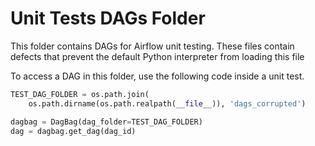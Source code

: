 <!--
 Licensed to the Apache Software Foundation (ASF) under one
 or more contributor license agreements.  See the NOTICE file
 distributed with this work for additional information
 regarding copyright ownership.  The ASF licenses this file
 to you under the Apache License, Version 2.0 (the
 "License"); you may not use this file except in compliance
 with the License.  You may obtain a copy of the License at

   http://www.apache.org/licenses/LICENSE-2.0

 Unless required by applicable law or agreed to in writing,
 software distributed under the License is distributed on an
 "AS IS" BASIS, WITHOUT WARRANTIES OR CONDITIONS OF ANY
 KIND, either express or implied.  See the License for the
 specific language governing permissions and limitations
 under the License.
-->
# Unit Tests DAGs Folder

This folder contains DAGs for Airflow unit testing. These files contain defects that prevent the default
Python interpreter from loading this file

To access a DAG in this folder, use the following code inside a unit test.

```python
TEST_DAG_FOLDER = os.path.join(
    os.path.dirname(os.path.realpath(__file__)), 'dags_corrupted')

dagbag = DagBag(dag_folder=TEST_DAG_FOLDER)
dag = dagbag.get_dag(dag_id)
```
